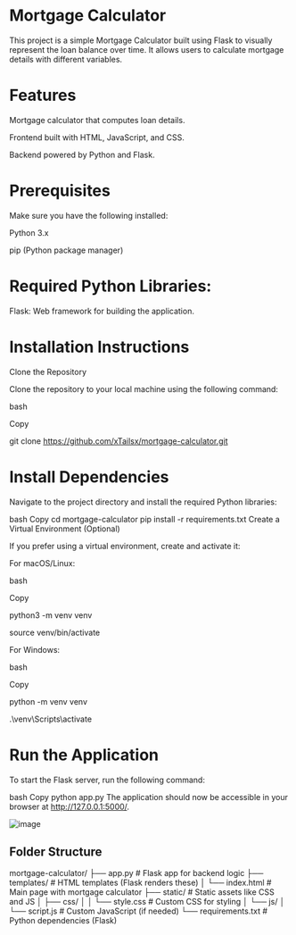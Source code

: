 # Mortgage Calculator
This project is a simple Mortgage Calculator built using Flask to visually represent the loan balance over time. It allows users to calculate mortgage details with different variables.

# Features
Mortgage calculator that computes loan details.

Frontend built with HTML, JavaScript, and CSS.

Backend powered by Python and Flask.

# Prerequisites
Make sure you have the following installed:

Python 3.x

pip (Python package manager)

# Required Python Libraries:
Flask: Web framework for building the application.

# Installation Instructions
Clone the Repository

Clone the repository to your local machine using the following command:

bash

Copy

git clone https://github.com/xTailsx/mortgage-calculator.git

# Install Dependencies

Navigate to the project directory and install the required Python libraries:

bash
Copy
cd mortgage-calculator
pip install -r requirements.txt
Create a Virtual Environment (Optional)

If you prefer using a virtual environment, create and activate it:

For macOS/Linux:

bash

Copy

python3 -m venv venv

source venv/bin/activate

For Windows:

bash

Copy

python -m venv venv

.\venv\Scripts\activate

# Run the Application

To start the Flask server, run the following command:

bash
Copy
python app.py
The application should now be accessible in your browser at http://127.0.0.1:5000/.

![image](https://github.com/user-attachments/assets/b58fb824-31f7-4337-ab35-7e7fdb3ad234)


## Folder Structure

mortgage-calculator/
├── app.py                # Flask app for backend logic
├── templates/            # HTML templates (Flask renders these)
│   └── index.html        # Main page with mortgage calculator
├── static/               # Static assets like CSS and JS
│   ├── css/
│   │   └── style.css     # Custom CSS for styling
│   └── js/
│       └── script.js     # Custom JavaScript (if needed)
└── requirements.txt      # Python dependencies (Flask)
